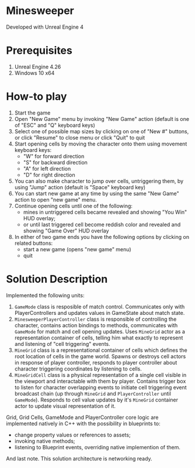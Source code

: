 # Minesweeper

Developed with Unreal Engine 4

# Prerequisites

1. Unreal Engine 4.26
2. Windows 10 x64

# How-to play

1. Start the game
2. Open "New Game" menu by invoking "New Game" action (default is one of "ESC" and "Q" keyboard keys)
3. Select one of possible map sizes by clicking on one of "New #" buttons, or click "Resume" to close menu or click "Quit" to quit
4. Start opening cells by moving the character onto them using movement keyboard keys:
    - "W" for forward direction
    - "S" for backward direction
    - "A" for left direction
    - "D" for right direction
5. You can also make character to jump over cells, untriggering them, by using "Jump" action (default is "Space" keyboard key)
6. You can start new game at any time by using the same "New Game" action to open "new game" menu.
7. Continue opening cells until one of the following:
    - mines in untriggered cells became revealed and showing "You Win" HUD overlay;
    - or until last triggered cell become reddish color and revealed and showing "Game Over" HUD overlay
8. In either of two game ends you have the following options by clicking on related buttons:
    - start a new game (opens "new game" menu)
    - quit

# Solution Description
    
Implemented the following units:
1. `GameMode` class is resposible of match control. Communicates only with PlayerControllers and updates values in GameState about match state.
2. `MinesweeperPlayerController` class is responsible of controlling the character, contains action bindings to methods, communicates with `GameMode` for match and cell opening updates. Uses `MineGrid` actor as a representation container of cells, telling him what exactly to represent and listening of "cell triggering" events.
3. `MineGrid` class is a representational container of cells which defines the root location of cells in the game world. Spawns or destroys cell actors in response of player controller, responds to player controller about character triggering coordinates by listening to cells.
4. `MineGridCell` class is a physical representation of a single cell visible in the viewport and interactable with them by player. Contains trigger box to listen for character overlapping events to initiate cell triggering event broadcast chain (up through `MineGrid` and `PlayerController` until `GameMode`). Responds to cell value updates by it's `MineGrid` container actor to update visual representation of it.

Grid, Grid Cells, GameMode and PlayerController core logic are implemented natively in C++ with the possibility in blueprints to:
- change property values or references to assets;
- invoking native methods;
- listening to Blueprint events, overriding native implemention of them.
    
And last note. This solution architecture is networking ready.
